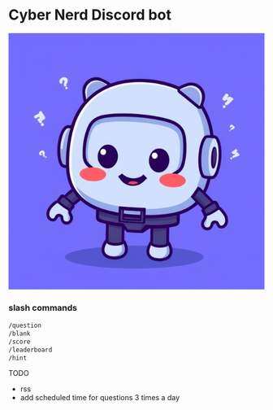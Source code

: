 # Cyber Nerd Discord bot

<div align="center">
  <img src="https://github.com/Infinit3i/cqotd-discord-bot/blob/90e4005d6b0da13ec8f1cb67ff4bda5062bd5ed9/Assets/Discord_JS_Bot.jpeg" alt="Discord Bot" width="600">
</div>

### slash commands

```
/question
/blank
/score
/leaderboard
/hint
```


TODO

- rss
- add scheduled time for questions 3 times a day
